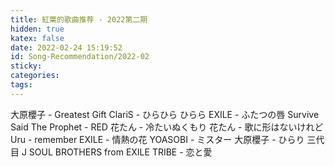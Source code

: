 ```yaml
---
title: 紅葉的歌曲推荐 - 2022第二期
hidden: true
katex: false
date: 2022-02-24 15:19:52
id: Song-Recommendation/2022-02
sticky:
categories:
tags:
---
```


大原櫻子 - Greatest Gift
ClariS - ひらひら ひらら
EXILE - ふたつの唇
Survive Said The Prophet - RED
花たん - 冷たいぬくもり
花たん - 歌に形はないけれど
Uru - remember
EXILE - 情熱の花
YOASOBI - ミスター
大原櫻子 - ひらり
三代目 J SOUL BROTHERS from EXILE TRIBE - 恋と愛